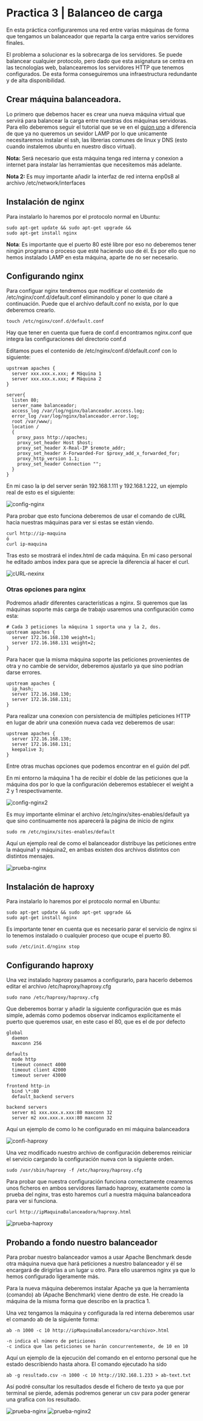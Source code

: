 # Practica 3 | Balanceo de carga
En esta práctica configuraremos una red entre varias máquinas de forma que
tengamos un balanceador que reparta la carga entre varios servidores finales.

El problema a solucionar es la sobrecarga de los servidores. Se puede balancear
cualquier protocolo, pero dado que esta asignatura se centra en las tecnologías web,
balancearemos los servidores HTTP que tenemos configurados. De esta forma
conseguiremos una infraestructura redundante y de alta disponibilidad.

## Crear máquina balanceadora.
Lo primero que debemos hacer es crear una nueva máquina virtual que servirá
para balancear la carga entre nuestras dos máquinas servidoras. Para ello
deberemos seguir el tutorial que se ve en el [guion uno](https://github.com/mikel00per/SWAP/tree/master/Practica%201)
a diferencia de que ya no queremos un sevidor LAMP por lo que unicamente necesitaremos
instalar el ssh, las librerias comunes de linux y DNS (esto cuando instalemos
ubuntu en nuestro disco virtual).

**Nota:** Será necesario que esta máquina tenga red interna y conexion a internet
para instalar las herramientas que necesitemos más adelante.

**Nota 2:** Es muy importante añadir la interfaz de red interna enp0s8 al archivo
/etc/network/interfaces

## Instalación de nginx
Para instalarlo lo haremos por el protocolo normal en Ubuntu:

    sudo apt-get update && sudo apt-get upgrade &&
    sudo apt-get install nginx

**Nota**: Es importante que el puerto 80 esté libre por eso no deberemos tener
ningún programa o proceso que esté haciendo uso de él. Es por ello que no hemos
instalado LAMP en esta máquina, aparte de no ser necesario.

## Configurando nginx
Para configuar nginx tendremos que modificar el contenido de /etc/nginx/conf.d/default.conf
eliminandolo y poner lo que citaré a continuación. Puede que el archivo default.conf
no exista, por lo que deberemos crearlo.

    touch /etc/nginx/conf.d/default.conf

Hay que tener en cuenta que fuera de conf.d encontramos nginx.conf que integra las
configuraciones del directorio conf.d

Editamos pues el contenido de /etc/nginx/conf.d/default.conf con lo siguiente:

    upstream apaches {
      server xxx.xxx.x.xxx; # Máquina 1
      server xxx.xxx.x.xxx; # Máquina 2
    }

    server{
      listen 80;
      server_name balanceador;
      access_log /var/log/nginx/balanceador.access.log;
      error_log /var/log/nginx/balanceador.error.log;
      root /var/www/;
      location /
      {
        proxy_pass http://apaches;
        proxy_set_header Host $host;
        proxy_set_header X-Real-IP $remote_addr;
        proxy_set_header X-Forwarded-For $proxy_add_x_forwarded_for;
        proxy_http_version 1.1;
        proxy_set_header Connection "";
      }
    }

En mi caso la ip del server serán 192.168.1.111 y 192.168.1.222, un ejemplo real
de esto es el siguiente:

![config-nginx](https://github.com/mikel00per/SWAP/blob/master/Practica%203/configuracion_nginx.png)

Para probar que esto funciona deberemos de usar el comando de cURL hacia nuestras
máquinas para ver si estas se están viendo.

    curl http://ip-maquina
    ó
    curl ip-maquina

Tras esto se mostrará el index.html de cada máquina. En mi caso personal he editado
ambos index para que se aprecie la diferencia al hacer el curl.

![cURL-nexinx](https://github.com/mikel00per/SWAP/blob/master/Practica%203/cURL-neginx.png)

### Otras opciones para nginx
Podremos añadir diferentes características a nginx. Si queremos que las máquinas
soporte más carga de trabajo usaremos una configuración como esta:

    # Cada 3 peticiones la máquina 1 soporta una y la 2, dos.
    upstream apaches {
      server 172.16.168.130 weight=1;
      server 172.16.168.131 weight=2;
    }

Para hacer que la misma máquina soporte las peticiones provenientes de otra y
no cambie de servidor, deberemos ajustarlo ya que sino podrían darse errores.

    upstream apaches {
      ip_hash;
      server 172.16.168.130;
      server 172.16.168.131;
    }

Para realizar una conexion con persistencia de múltiples peticiones HTTP en lugar
de abrir una conexión nueva cada vez deberemos de usar:

    upstream apaches {
      server 172.16.168.130;
      server 172.16.168.131;
      keepalive 3;
    }

Entre otras muchas opciones que podemos encontrar en el guión del pdf.

En mi entorno la máquina 1 ha de recibir el doble de las peticiones que la
máquina dos por lo que la configuración deberemos establecer el weight a 2 y 1
respectivamente.

![config-nginx2](https://github.com/mikel00per/SWAP/blob/master/Practica%203/configuracion_nginx-2.png)

Es muy importante eliminar el archivo /etc/nginx/sites-enables/default ya
que sino continuamente nos aparecerá la página de inicio de nginx

    sudo rm /etc/nginx/sites-enables/default

Aquí un ejemplo real de como el balanceador distribuye las peticiones entre
la máquina1 y máquina2, en ambas existen dos archivos distintos con distintos
mensajes.

![prueba-nginx](https://github.com/mikel00per/SWAP/blob/master/Practica%203/prueba-nginx-weight.png)

## Instalación de haproxy
Para instalarlo lo haremos por el protocolo normal en Ubuntu:

    sudo apt-get update && sudo apt-get upgrade &&
    sudo apt-get install nginx

Es importante tener en cuenta que es necesario parar el servicio de nginx si
lo tenemos instalado o cualquier proceso que ocupe el puerto 80.

    sudo /etc/init.d/nginx stop

## Configurando haproxy
Una vez instalado haproxy pasamos a configurarlo, para hacerlo debemos editar
el archivo /etc/haproxy/haproxy.cfg

    sudo nano /etc/haproxy/haproxy.cfg

Que deberemos borrar y añadir la siguiente configuración que es más simple,
además como podemos observar indicamos explicitamente el puerto que queremos
usar, en este caso el 80, que es el de por defecto

    global
      daemon
      maxconn 256

    defaults
      mode http
      timeout connect 4000
      timeout client 42000
      timeout server 43000

    frontend http-in
      bind \*:80
      default_backend servers

    backend servers
      server m1 xxx.xxx.x.xxx:80 maxconn 32
      server m2 xxx.xxx.x.xxx:80 maxconn 32

Aquí un ejemplo de como lo he configurado en mi máquina balanceadora

![confi-haproxy](https://github.com/mikel00per/SWAP/blob/master/Practica%203/confi-haproxy.png)

Una vez modificado nuestro archivo de configuración deberemos reiniciar el
servicio cargando la configuración nueva con la siguiente orden.

    sudo /usr/sbin/haproxy -f /etc/haproxy/haproxy.cfg

Para probar que nuestra configuración funciona correctamente crearemos unos
ficheros en ambos servidores llamado haproxy, exatamente como la prueba del
nginx, tras esto haremos curl a nuestra máquina balanceadora para ver si
funciona.

    curl http://ipMaquinaBalanceadora/haproxy.html

![prueba-haproxy](http://github.com/mikel00per/SWAP/blob/master/Practica%203/confin-haproxy.png)

## Probando a fondo nuestro balanceador
Para probar nuestro balanceador vamos a usar Apache Benchmark desde otra máquina
nueva que hará peticiones a nuestro balanceador y él se encargará de dirigirlas
a un lugar u otro. Para ello usaremos nginx ya que lo hemos configurado
ligeramente más.

Para la nueva máquina deberemos instalar Apache ya que la herramienta (comando)
ab (Apache Benchmark) viene dentro de este. He creado la máquina de la misma
forma que describo en la practica 1.

Una vez tengamos la máquina y configurada la red interna deberemos usar el
comando ab de la siguiente forma:

    ab -n 1000 -c 10 http://ipMaquinaBalanceadora/<archivo>.html

    -n indica el número de peticiones
    -c indica que las peticiones se harán concurrentemente, de 10 en 10


Aquí un ejemplo de la ejecución del comando en el entorno personal que he
estado describiendo hasta ahora. El comando ejecutado ha sido

    ab -g resultado.csv -n 1000 -c 10 http://192.168.1.233 > ab-text.txt

Así podré consultar los resultados desde el fichero de texto ya que por terminal
se pierde, además podremos generar un csv para poder generar una grafica con los
resultado.

![prueba-nginx](https://github.com/mikel00per/SWAP/blob/master/Practica%203/pruebaABngix1.png)
![prueba-nginx2](https://github.com/mikel00per/SWAP/blob/master/Practica%203/pruebaABngix2.png)
